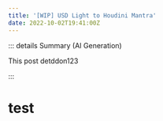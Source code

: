 ```yaml
---
title: '[WIP] USD Light to Houdini Mantra'
date: 2022-10-02T19:41:00Z
---
```

::: details Summary (AI Generation)
<!-- DESC SEP --> 
This post detddon123
<!-- AI Summerized -->

<!-- DESC SEP -->
:::


# test


